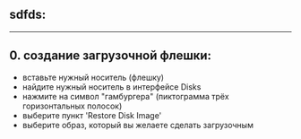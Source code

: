 

## sdfds:
----------------

## 0. создание загрузочной флешки:
* вставьте нужный носитель (флешку)
* найдите нужный носитель в интерфейсе Disks
* нажмите на символ "гамбургера" (пиктограмма трёх горизонтальных полосок)
* выберите пункт 'Restore Disk Image'
* выберите образ, который вы желаете сделать загрузочным
